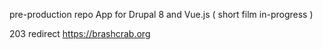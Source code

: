 pre-production repo App for 
Drupal 8 and Vue.js
( short film in-progress )

203 redirect https://brashcrab.org
